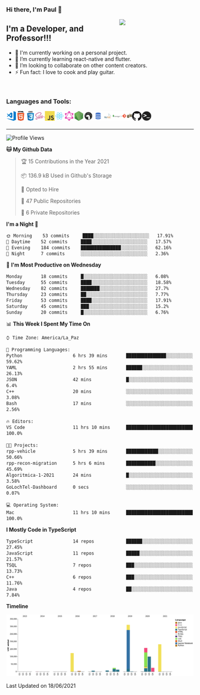 ### Hi there, I'm Paul 👋
<img align='right' src='https://media.giphy.com/media/bcKmIWkUMCjVm/giphy.gif' width='200"'>

## I'm a Developer, and Professor!!!
- 🔭 I'm currently working on a personal project. 
- 🌱 I’m currently learning react-native and flutter. 
- 👯 I’m looking to collaborate on other content creators. 
- ⚡ Fun fact: I love to cook and play guitar. 
<br/>

### Languages and Tools:
[<img align="left" alt="Visual Studio Code" width="26px" src="https://raw.githubusercontent.com/github/explore/80688e429a7d4ef2fca1e82350fe8e3517d3494d/topics/visual-studio-code/visual-studio-code.png" />][webdevplaylist]
[<img align="left" alt="HTML5" width="26px" src="https://raw.githubusercontent.com/github/explore/80688e429a7d4ef2fca1e82350fe8e3517d3494d/topics/html/html.png" />][webdevplaylist]
[<img align="left" alt="CSS3" width="26px" src="https://raw.githubusercontent.com/github/explore/80688e429a7d4ef2fca1e82350fe8e3517d3494d/topics/css/css.png" />][cssplaylist]
[<img align="left" alt="Sass" width="26px" src="https://raw.githubusercontent.com/github/explore/80688e429a7d4ef2fca1e82350fe8e3517d3494d/topics/sass/sass.png" />][cssplaylist]
[<img align="left" alt="JavaScript" width="26px" src="https://raw.githubusercontent.com/github/explore/80688e429a7d4ef2fca1e82350fe8e3517d3494d/topics/javascript/javascript.png" />][jsplaylist]
[<img align="left" alt="React" width="26px" src="https://raw.githubusercontent.com/github/explore/80688e429a7d4ef2fca1e82350fe8e3517d3494d/topics/react/react.png" />][reactplaylist]
[<img align="left" alt="GraphQL" width="26px" src="https://raw.githubusercontent.com/github/explore/80688e429a7d4ef2fca1e82350fe8e3517d3494d/topics/graphql/graphql.png" />][webdevplaylist]
[<img align="left" alt="Node.js" width="26px" src="https://raw.githubusercontent.com/github/explore/80688e429a7d4ef2fca1e82350fe8e3517d3494d/topics/nodejs/nodejs.png" />][webdevplaylist]
[<img align="left" alt="Deno" width="26px" src="https://raw.githubusercontent.com/github/explore/361e2821e2dea67711cde99c9c40ed357061cf27/topics/deno/deno.png" />][webdevplaylist]
[<img align="left" alt="SQL" width="26px" src="https://raw.githubusercontent.com/github/explore/80688e429a7d4ef2fca1e82350fe8e3517d3494d/topics/sql/sql.png" />][webdevplaylist]
[<img align="left" alt="MySQL" width="26px" src="https://raw.githubusercontent.com/github/explore/80688e429a7d4ef2fca1e82350fe8e3517d3494d/topics/mysql/mysql.png" />][webdevplaylist]
[<img align="left" alt="MongoDB" width="26px" src="https://raw.githubusercontent.com/github/explore/80688e429a7d4ef2fca1e82350fe8e3517d3494d/topics/mongodb/mongodb.png" />][webdevplaylist]
[<img align="left" alt="Git" width="26px" src="https://raw.githubusercontent.com/github/explore/80688e429a7d4ef2fca1e82350fe8e3517d3494d/topics/git/git.png" />][webdevplaylist]
[<img align="left" alt="GitHub" width="26px" src="https://raw.githubusercontent.com/github/explore/78df643247d429f6cc873026c0622819ad797942/topics/github/github.png" />][webdevplaylist]
[<img align="left" alt="Terminal" width="26px" src="https://raw.githubusercontent.com/github/explore/80688e429a7d4ef2fca1e82350fe8e3517d3494d/topics/terminal/terminal.png" />][webdevplaylist]

<br />
<br />

---

<!--START_SECTION:waka-->
![Profile Views](http://img.shields.io/badge/Profile%20Views-1-blue)

**🐱 My Github Data** 

> 🏆 15 Contributions in the Year 2021
 > 
> 📦 136.9 kB Used in Github's Storage 
 > 
> 💼 Opted to Hire
 > 
> 📜 47 Public Repositories 
 > 
> 🔑 6 Private Repositories  
 > 
**I'm a Night 🦉** 

```text
🌞 Morning    53 commits     ████░░░░░░░░░░░░░░░░░░░░░   17.91% 
🌆 Daytime    52 commits     ████░░░░░░░░░░░░░░░░░░░░░   17.57% 
🌃 Evening    184 commits    ███████████████░░░░░░░░░░   62.16% 
🌙 Night      7 commits      ░░░░░░░░░░░░░░░░░░░░░░░░░   2.36%

```
📅 **I'm Most Productive on Wednesday** 

```text
Monday       18 commits     █░░░░░░░░░░░░░░░░░░░░░░░░   6.08% 
Tuesday      55 commits     ████░░░░░░░░░░░░░░░░░░░░░   18.58% 
Wednesday    82 commits     ███████░░░░░░░░░░░░░░░░░░   27.7% 
Thursday     23 commits     ██░░░░░░░░░░░░░░░░░░░░░░░   7.77% 
Friday       53 commits     ████░░░░░░░░░░░░░░░░░░░░░   17.91% 
Saturday     45 commits     ███░░░░░░░░░░░░░░░░░░░░░░   15.2% 
Sunday       20 commits     █░░░░░░░░░░░░░░░░░░░░░░░░   6.76%

```


📊 **This Week I Spent My Time On** 

```text
⌚︎ Time Zone: America/La_Paz

💬 Programming Languages: 
Python                   6 hrs 39 mins       ███████████████░░░░░░░░░░   59.62% 
YAML                     2 hrs 55 mins       ██████░░░░░░░░░░░░░░░░░░░   26.13% 
JSON                     42 mins             █░░░░░░░░░░░░░░░░░░░░░░░░   6.4% 
C++                      20 mins             ░░░░░░░░░░░░░░░░░░░░░░░░░   3.08% 
Bash                     17 mins             ░░░░░░░░░░░░░░░░░░░░░░░░░   2.56%

🔥 Editors: 
VS Code                  11 hrs 10 mins      █████████████████████████   100.0%

🐱‍💻 Projects: 
rpp-vehicle              5 hrs 39 mins       ████████████░░░░░░░░░░░░░   50.66% 
rpp-recon-migration      5 hrs 6 mins        ███████████░░░░░░░░░░░░░░   45.69% 
Algoritmica-1-2021       24 mins             █░░░░░░░░░░░░░░░░░░░░░░░░   3.58% 
GoLochTel-Dashboard      0 secs              ░░░░░░░░░░░░░░░░░░░░░░░░░   0.07%

💻 Operating System: 
Mac                      11 hrs 10 mins      █████████████████████████   100.0%

```

**I Mostly Code in TypeScript** 

```text
TypeScript               14 repos            ██████░░░░░░░░░░░░░░░░░░░   27.45% 
JavaScript               11 repos            █████░░░░░░░░░░░░░░░░░░░░   21.57% 
TSQL                     7 repos             ███░░░░░░░░░░░░░░░░░░░░░░   13.73% 
C++                      6 repos             ███░░░░░░░░░░░░░░░░░░░░░░   11.76% 
Java                     4 repos             ██░░░░░░░░░░░░░░░░░░░░░░░   7.84%

```


**Timeline**

![Chart not found](https://raw.githubusercontent.com/PaulLandaeta/PaulLandaeta/master/charts/bar_graph.png) 


 Last Updated on 18/06/2021
<!--END_SECTION:waka-->


[webdevplaylist]: https
[jsplaylist]: https
[cssplaylist]: https
[reactplaylist]: https